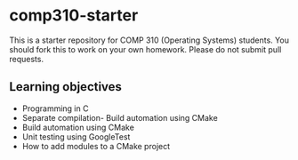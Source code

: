 # comp310-starter
This is a starter repository for COMP 310 (Operating Systems) students. You should fork this to work on your own homework. Please do not submit pull requests.

## Learning objectives

- Programming in C
- Separate compilation- Build automation using CMake
- Build automation using CMake
- Unit testing using GoogleTest
- How to add modules to a CMake project
